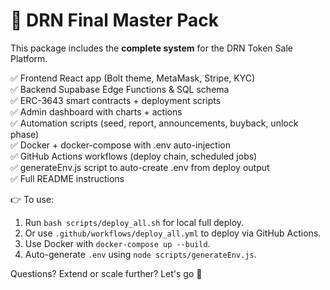 
# 🚀 DRN Final Master Pack

This package includes the **complete system** for the DRN Token Sale Platform.

✅ Frontend React app (Bolt theme, MetaMask, Stripe, KYC)  
✅ Backend Supabase Edge Functions & SQL schema  
✅ ERC-3643 smart contracts + deployment scripts  
✅ Admin dashboard with charts + actions  
✅ Automation scripts (seed, report, announcements, buyback, unlock phase)  
✅ Docker + docker-compose with .env auto-injection  
✅ GitHub Actions workflows (deploy chain, scheduled jobs)  
✅ generateEnv.js script to auto-create .env from deploy output  
✅ Full README instructions

👉 To use:
1. Run `bash scripts/deploy_all.sh` for local full deploy.
2. Or use `.github/workflows/deploy_all.yml` to deploy via GitHub Actions.
3. Use Docker with `docker-compose up --build`.
4. Auto-generate `.env` using `node scripts/generateEnv.js`.

Questions? Extend or scale further? Let's go 🚀
